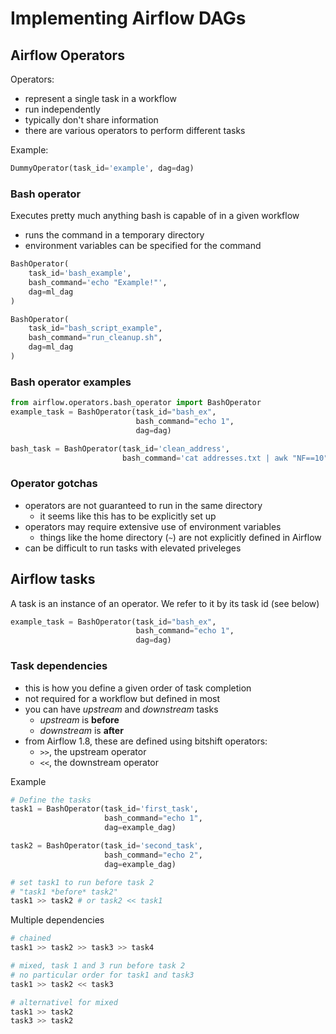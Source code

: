 # Implementing Airflow DAGs

## Airflow Operators
Operators:
- represent a single task in a workflow
- run independently
- typically don't share information
- there are various operators to perform different tasks

Example:
```python
DummyOperator(task_id='example', dag=dag)
```

### Bash operator
Executes pretty much anything bash is capable of in a given workflow
- runs the command in a temporary directory
- environment variables can be specified for the command
```python
BashOperator(
    task_id='bash_example',
    bash_command='echo "Example!"',
    dag=ml_dag
)
```
```python
BashOperator(
    task_id="bash_script_example",
    bash_command="run_cleanup.sh",
    dag=ml_dag
)
```

### Bash operator examples
```python
from airflow.operators.bash_operator import BashOperator
example_task = BashOperator(task_id="bash_ex",
                            bash_command="echo 1",
                            dag=dag)
```
```python
bash_task = BashOperator(task_id='clean_address', 
                         bash_command='cat addresses.txt | awk "NF==10" > cleaned.txt')
```

### Operator gotchas
- operators are not guaranteed to run in the same directory
    - it seems like this has to be explicitly set up 
- operators may require extensive use of environment variables
    - things like the home directory (`~`) are not explicitly defined in Airflow
- can be difficult to run tasks with elevated priveleges

## Airflow tasks
A task is an instance of an operator. We refer to it by its task id (see below)
```python
example_task = BashOperator(task_id="bash_ex",
                            bash_command="echo 1",
                            dag=dag)
```                            

### Task dependencies
- this is how you define a given order of task completion
- not required for a workflow but defined in most
- you can have _upstream_ and _downstream_ tasks
    - _upstream_ is **before**
    - _downstream_ is **after**
- from Airflow 1.8, these are defined using bitshift operators:
    - `>>`, the upstream operator
    - `<<`, the downstream operator

Example
```python
# Define the tasks
task1 = BashOperator(task_id='first_task',
                     bash_command="echo 1",
                     dag=example_dag)

task2 = BashOperator(task_id='second_task',
                     bash_command="echo 2",
                     dag=example_dag)

# set task1 to run before task 2                
# "task1 *before* task2"
task1 >> task2 # or task2 << task1
```

Multiple dependencies
```python
# chained
task1 >> task2 >> task3 >> task4

# mixed, task 1 and 3 run before task 2
# no particular order for task1 and task3
task1 >> task2 << task3

# alternativel for mixed
task1 >> task2
task3 >> task2
```
